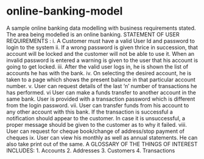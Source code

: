 # online-banking-model
A sample online banking data modelling with business requirements stated.
The area being modelled is an online banking.
  STATEMENT OF USER REQUIREMENTS :
i. A Customer must have a valid User Id and password to login to the system
ii. If a wrong password is given thrice in succession, that account will be locked and the customer will not be able to use it. When an invalid password is entered a warning is given to the user that his account is going to get locked.
iii. After the valid user logs in, he is shown the list of accounts he has with the bank.
iv. On selecting the desired account, he is taken to a page which shows the present balance in that particular account number.
v. User can request details of the last ‘n’ number of transactions he has performed.
vi User can make a funds transfer to another account in the same bank. User is provided with a transaction password which is different from the login password.
vii. User can transfer funds from his account to any other account with this bank. If the transaction is successful a notification should appear to the customer. In case it is unsuccessful, a proper message should be given to the customer as to why it failed.
viii. User can request for cheque book/change of address/stop payment of cheques
ix. User can view his monthly as well as annual statements. He can also take print out of the same.
  A GLOSSARY OF THE THINGS OF INTEREST INCLUDES:
    1. Accounts
    2. Addresses
    3. Customers
    4. Transactions

